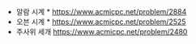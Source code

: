 - 알람 시계 \*
  https://www.acmicpc.net/problem/2884
  <br>
- 오븐 시계 \*
  https://www.acmicpc.net/problem/2525
  <br>
- 주사위 세개
  https://www.acmicpc.net/problem/2480
